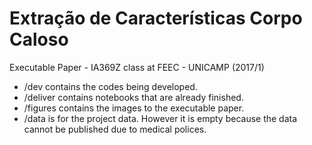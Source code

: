 # Extração de Características Corpo Caloso
Executable Paper - IA369Z class at FEEC - UNICAMP (2017/1)

- /dev contains the codes being developed.
- /deliver contains notebooks that are already finished.
- /figures contains the images to the executable paper.
- /data is for the project data. However it is empty because the data cannot be published due to medical polices.
